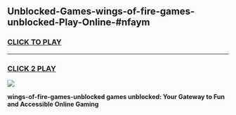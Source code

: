 
## Unblocked-Games-wings-of-fire-games-unblocked-Play-Online-#nfaym
<h3>
<a href="https://premium.freeplayer.one?title=wings-of-fire-games-unblocked&ref=27F">CLICK TO PLAY</a></h3>
<hr>

<h3>
<a href="https://premium.freeplayer.one?title=wings-of-fire-games-unblocked&ref=27F">CLICK 2 PLAY</a>
  
</h3>

<a href="https://premium.freeplayer.one?title=wings-of-fire-games-unblocked&ref=27F"><img src="https://clearcache.store/games.png"></a>


**wings-of-fire-games-unblocked games unblocked: Your Gateway to Fun and Accessible Online Gaming**
